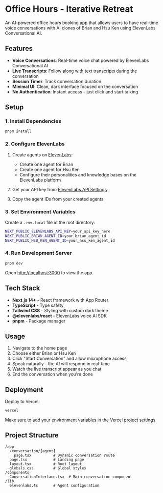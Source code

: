 # Office Hours - Iterative Retreat

An AI-powered office hours booking app that allows users to have real-time voice conversations with AI clones of Brian and Hsu Ken using ElevenLabs Conversational AI.

## Features

- **Voice Conversations**: Real-time voice chat powered by ElevenLabs Conversational AI
- **Live Transcripts**: Follow along with text transcripts during the conversation
- **Session Timer**: Track conversation duration
- **Minimal UI**: Clean, dark interface focused on the conversation
- **No Authentication**: Instant access - just click and start talking

## Setup

### 1. Install Dependencies

```bash
pnpm install
```

### 2. Configure ElevenLabs

1. Create agents on [ElevenLabs](https://elevenlabs.io/app/agents):

   - Create one agent for Brian
   - Create one agent for Hsu Ken
   - Configure their personalities and knowledge bases on the ElevenLabs platform

2. Get your API key from [ElevenLabs API Settings](https://elevenlabs.io/app/settings/api-keys)

3. Copy the agent IDs from your created agents

### 3. Set Environment Variables

Create a `.env.local` file in the root directory:

```bash
NEXT_PUBLIC_ELEVENLABS_API_KEY=your_api_key_here
NEXT_PUBLIC_BRIAN_AGENT_ID=your_brian_agent_id
NEXT_PUBLIC_HSU_KEN_AGENT_ID=your_hsu_ken_agent_id
```

### 4. Run Development Server

```bash
pnpm dev
```

Open [http://localhost:3000](http://localhost:3000) to view the app.

## Tech Stack

- **Next.js 14+** - React framework with App Router
- **TypeScript** - Type safety
- **Tailwind CSS** - Styling with custom dark theme
- **@elevenlabs/react** - ElevenLabs voice AI SDK
- **pnpm** - Package manager

## Usage

1. Navigate to the home page
2. Choose either Brian or Hsu Ken
3. Click "Start Conversation" and allow microphone access
4. Speak naturally - the AI will respond in real-time
5. Watch the live transcript appear as you chat
6. End the conversation when you're done

## Deployment

Deploy to Vercel:

```bash
vercel
```

Make sure to add your environment variables in the Vercel project settings.

## Project Structure

```
/app
  /conversation/[agent]
    page.tsx          # Dynamic conversation route
  page.tsx            # Landing page
  layout.tsx          # Root layout
  globals.css         # Global styles
/components
  ConversationInterface.tsx  # Main conversation component
/lib
  elevenlabs.ts       # Agent configuration
```
